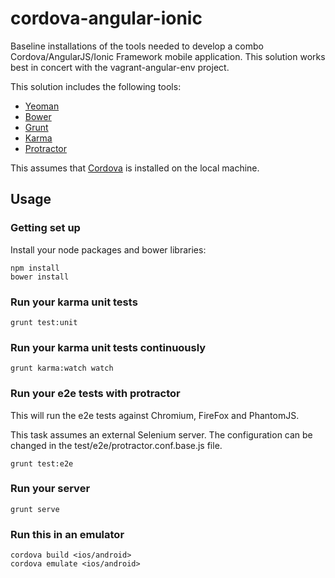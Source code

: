 cordova-angular-ionic
=====================
Baseline installations of the tools needed to develop a combo Cordova/AngularJS/Ionic Framework mobile application. This solution works best in concert with the vagrant-angular-env project.

This solution includes the following tools:
* [Yeoman](http://yeoman.io/)
* [Bower](http://bower.io/)
* [Grunt](http://gruntjs.com/)
* [Karma](http://karma-runner.github.io/0.10/index.html)
* [Protractor](https://github.com/angular/protractor)

This assumes that [Cordova](http://cordova.apache.org/) is installed on the local machine.

Usage
---
### Getting set up
Install your node packages and bower libraries:

    npm install
    bower install

### Run your karma unit tests

    grunt test:unit

### Run your karma unit tests continuously

    grunt karma:watch watch

### Run your e2e tests with protractor 
This will run the e2e tests against Chromium, FireFox and PhantomJS.

This task assumes an external Selenium server. The configuration can be changed in the test/e2e/protractor.conf.base.js file.

    grunt test:e2e

### Run your server

    grunt serve

### Run this in an emulator

    cordova build <ios/android>
    cordova emulate <ios/android>
